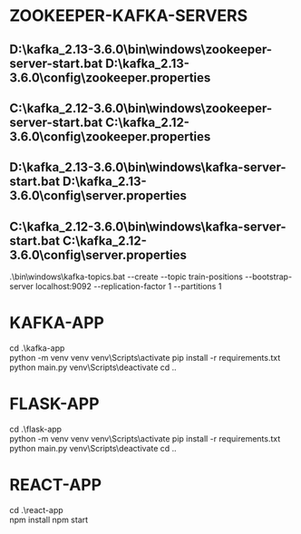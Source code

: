 # ZOOKEEPER-KAFKA-SERVERS
D:\kafka_2.13-3.6.0\bin\windows\zookeeper-server-start.bat D:\kafka_2.13-3.6.0\config\zookeeper.properties
-----
C:\kafka_2.12-3.6.0\bin\windows\zookeeper-server-start.bat C:\kafka_2.12-3.6.0\config\zookeeper.properties
-----
D:\kafka_2.13-3.6.0\bin\windows\kafka-server-start.bat  D:\kafka_2.13-3.6.0\config\server.properties
-----
C:\kafka_2.12-3.6.0\bin\windows\kafka-server-start.bat  C:\kafka_2.12-3.6.0\config\server.properties
-----

.\bin\windows\kafka-topics.bat --create --topic train-positions --bootstrap-server localhost:9092 --replication-factor 1 --partitions 1

# KAFKA-APP
cd .\kafka-app\
python -m venv venv
venv\Scripts\activate
pip install -r requirements.txt
python main.py
venv\Scripts\deactivate
cd ..

# FLASK-APP
cd .\flask-app\
python -m venv venv
venv\Scripts\activate
pip install -r requirements.txt
python main.py
venv\Scripts\deactivate
cd ..

# REACT-APP
cd .\react-app\
npm install
npm start